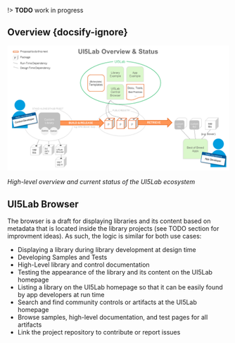 !> **TODO** work in progress

## Overview {docsify-ignore}

![UI5Lab Ecosystem](../media/UI5LabOverview.png)

*High-level overview and current status of the UI5Lab ecosystem*

## UI5Lab Browser
The browser is a draft for displaying libraries and its content based on metadata that is located inside the library projects (see TODO section for improvment ideas). As such, the logic is similar for both use cases:

* Displaying a library during library development at design time
* Developing Samples and Tests
* High-Level library and control documentation
* Testing the appearance of the library and its content on the UI5Lab homepage
* Listing a library on the UI5Lab homepage so that it can be easily found by app developers at run time
* Search and find community controls or artifacts at the UI5Lab homepage
* Browse samples, high-level documentation, and test pages for all artifacts
* Link the project repository to contribute or report issues
